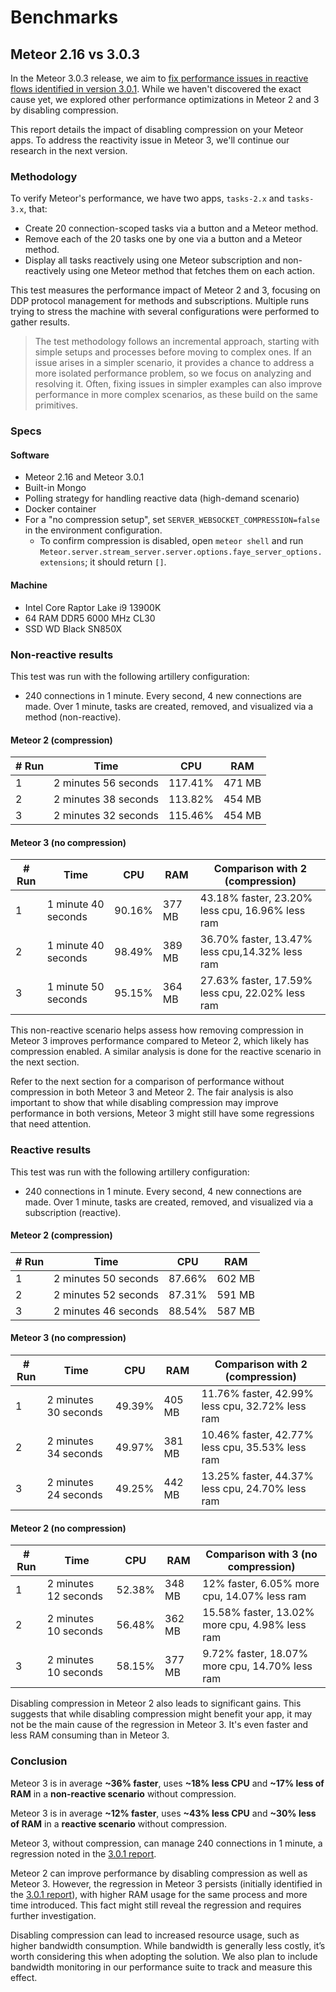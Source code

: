 # Benchmarks

## Meteor 2.16 vs 3.0.3

In the Meteor 3.0.3 release, we aim to [fix performance issues in reactive flows identified in version 3.0.1](../meteor2.16-vs-3.0.1). While we haven't discovered the exact cause yet, we explored other performance optimizations in Meteor 2 and 3 by disabling compression.

This report details the impact of disabling compression on your Meteor apps. To address the reactivity issue in Meteor 3, we'll continue our research in the next version.

### Methodology

To verify Meteor's performance, we have two apps, `tasks-2.x` and `tasks-3.x`, that:

- Create 20 connection-scoped tasks via a button and a Meteor method.
- Remove each of the 20 tasks one by one via a button and a Meteor method.
- Display all tasks reactively using one Meteor subscription and non-reactively using one Meteor method that fetches them on each action.

This test measures the performance impact of Meteor 2 and 3, focusing on DDP protocol management for methods and subscriptions. Multiple runs trying to stress the machine with several configurations were performed to gather results.

> The test methodology follows an incremental approach, starting with simple setups and processes before moving to complex ones. If an issue arises in a simpler scenario, it provides a chance to address a more isolated performance problem, so we focus on analyzing and resolving it. Often, fixing issues in simpler examples can also improve performance in more complex scenarios, as these build on the same primitives.

### Specs

#### Software

- Meteor 2.16 and Meteor 3.0.1
- Built-in Mongo
- Polling strategy for handling reactive data (high-demand scenario)
- Docker container
- For a "no compression setup", set `SERVER_WEBSOCKET_COMPRESSION=false` in the environment configuration.
    - To confirm compression is disabled, open `meteor shell` and run `Meteor.server.stream_server.server.options.faye_server_options.extensions`; it should return `[]`.

#### Machine

- Intel Core Raptor Lake i9 13900K
- 64 RAM DDR5 6000 MHz CL30
- SSD WD Black SN850X

### Non-reactive results

This test was run with the following artillery configuration:

- 240 connections in 1 minute. Every second, 4 new connections are made. Over 1 minute, tasks are created, removed, and visualized via a method (non-reactive).

#### Meteor 2 (compression)

| # Run | Time                 | CPU     | RAM    |
| ----- | -------------------- | ------- | ------ |
| 1     | 2 minutes 56 seconds | 117.41% | 471 MB |
| 2     | 2 minutes 38 seconds | 113.82% | 454 MB |
| 3     | 2 minutes 32 seconds | 115.46% | 454 MB |


#### Meteor 3 (no compression)

| # Run | Time                | CPU    | RAM    | Comparison with 2 (compression)                 |
| ----- | ------------------- | ------ | ------ | ----------------------------------------------- |
| 1     | 1 minute 40 seconds | 90.16% | 377 MB | 43.18% faster, 23.20% less cpu, 16.96% less ram |
| 2     | 1 minute 40 seconds | 98.49% | 389 MB | 36.70% faster, 13.47% less cpu,14.32% less ram  |
| 3     | 1 minute 50 seconds | 95.15% | 364 MB | 27.63% faster, 17.59% less cpu, 22.02% less ram |


This non-reactive scenario helps assess how removing compression in Meteor 3 improves performance compared to Meteor 2, which likely has compression enabled. A similar analysis is done for the reactive scenario in the next section.

Refer to the next section for a comparison of performance without compression in both Meteor 3 and Meteor 2. The fair analysis is also important to show that while disabling compression may improve performance in both versions, Meteor 3 might still have some regressions that need attention.

### Reactive results

This test was run with the following artillery configuration:

- 240 connections in 1 minute. Every second, 4 new connections are made. Over 1 minute, tasks are created, removed, and visualized via a subscription (reactive).

#### Meteor 2 (compression)

| # Run | Time                 | CPU    | RAM    |
| ----- | -------------------- | ------ | ------ |
| 1     | 2 minutes 50 seconds | 87.66% | 602 MB |
| 2     | 2 minutes 52 seconds | 87.31% | 591 MB |
| 3     | 2 minutes 46 seconds | 88.54% | 587 MB |


####  Meteor 3 (no compression)

| # Run | Time                 | CPU    | RAM    | Comparison with 2 (compression)                 |
| ----- | -------------------- | ------ | ------ | ----------------------------------------------- |
| 1     | 2 minutes 30 seconds | 49.39% | 405 MB | 11.76% faster, 42.99% less cpu, 32.72% less ram |
| 2     | 2 minutes 34 seconds | 49.97% | 381 MB | 10.46% faster, 42.77% less cpu, 35.53% less ram |
| 3     | 2 minutes 24 seconds | 49.25% | 442 MB | 13.25% faster, 44.37% less cpu, 24.70% less ram |

#### Meteor 2 (no compression)

| # Run | Time                 | CPU    | RAM    | Comparison with 3 (no compression)              |
| ----- | -------------------- | ------ | ------ | ----------------------------------------------- |
| 1     | 2 minutes 12 seconds | 52.38% | 348 MB | 12% faster, 6.05% more cpu, 14.07% less ram |
| 2     | 2 minutes 10 seconds | 56.48% | 362 MB | 15.58% faster, 13.02% more cpu, 4.98% less ram |
| 3     | 2 minutes 10 seconds | 58.15% | 377 MB | 9.72% faster, 18.07% more cpu, 14.70% less ram |

Disabling compression in Meteor 2 also leads to significant gains. This suggests that while disabling compression might benefit your app, it may not be the main cause of the regression in Meteor 3. It's even faster and less RAM consuming than in Meteor 3.

### Conclusion

Meteor 3 is in average **~36% faster**, uses **~18% less CPU** and  **~17% less of RAM** in a **non-reactive scenario** without compression.

Meteor 3 is in average **~12% faster**, uses **~43% less CPU** and **~30% less of RAM** in a **reactive scenario** without compression.

Meteor 3, without compression, can manage 240 connections in 1 minute, a regression noted in the [3.0.1 report](../meteor2.16-vs-3.0.1).

Meteor 2 can improve performance by disabling compression as well as Meteor 3. However, the regression in Meteor 3 persists (initially identified in the [3.0.1 report](../meteor2.16-vs-3.0.1)), with higher RAM usage for the same process and more time introduced. This fact might still reveal the regression and requires further investigation.

Disabling compression can lead to increased resource usage, such as higher bandwidth consumption. While bandwidth is generally less costly, it’s worth considering this when adopting the solution. We also plan to include bandwidth monitoring in our performance suite to track and measure this effect.
